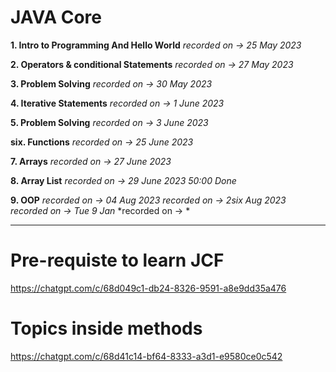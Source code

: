 # JAVA Core

**1. Intro to Programming And Hello World**
*recorded on -> 25 May 2023*

**2. Operators & conditional Statements**
*recorded on -> 27 May 2023*

**3. Problem Solving**
*recorded on -> 30 May 2023*

**4. Iterative Statements**
*recorded on -> 1 June 2023*

**5. Problem Solving**
*recorded on -> 3 June 2023*

**six. Functions**
*recorded on -> 25 June 2023*

**7. Arrays**
*recorded on -> 27 June 2023*

**8. Array List**
*recorded on -> 29 June 2023*
*50:00 Done*

**9. OOP**
*recorded on -> 04 Aug 2023*
*recorded on -> 2six Aug 2023*
*recorded on -> Tue 9 Jan*
*recorded on -> *



---------------------------------------

# Pre-requiste to learn JCF

https://chatgpt.com/c/68d049c1-db24-8326-9591-a8e9dd35a476

# Topics inside methods

https://chatgpt.com/c/68d41c14-bf64-8333-a3d1-e9580ce0c542
